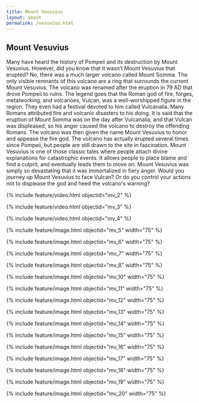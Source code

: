 ```yaml
---
title: Mount Vesuvius
layout: about
permalink: /vesuvius.html
---
```


## Mount Vesuvius

Many have heard the history of Pompeii and its destruction by Mount Vesuvius. However, did you know that it wasn’t Mount Vesuvius that erupted? No, there was a much larger volcano called Mount Somma. The only visible remnants of this volcano are a ring that surrounds the current Mount Vesuvius. The volcano was renamed after the eruption in 79 AD that drove Pompeii to ruins. The legend goes that the Roman god of fire, forges, metalworking, and volcanoes, Vulcan, was a well-worshipped figure in the region. They even had a festival devoted to him called Vulcanalia. Many Romans attributed fire and volcanic disasters to his doing. It is said that the eruption of Mount Somma was on the day after Vulcanalia, and that Vulcan was displeased, so his anger caused the volcano to destroy the offending Romans. The volcano was then given the name Mount Vesuvius to honor and appease the fire god. The volcano has actually erupted several times since Pompeii, but people are still drawn to the site in fascination. Mount Vesuvius is one of those classic tales where people attach divine explanations for catastrophic events. It allows people to place blame and find a culprit, and eventually leads them to move on. Mount Vesuvius was simply so devastating that it was immortalized in fiery anger. Would you journey up Mount Vesuvius to face Vulcan? Or do you control your actions not to displease the god and heed the volcano's warning?

{% include feature/video.html objectid="mv_2" %}

{% include feature/video.html objectid="mv_3" %}

{% include feature/video.html objectid="mv_4" %}

{% include feature/image.html objectid="mv_5" width="75" %}

{% include feature/image.html objectid="mv_6" width="75" %}

{% include feature/image.html objectid="mv_7" width="75" %}

{% include feature/image.html objectid="mv_8" width="75" %}

{% include feature/image.html objectid="mv_10" width="75" %}

{% include feature/image.html objectid="mv_11" width="75" %}

{% include feature/image.html objectid="mv_12" width="75" %}

{% include feature/image.html objectid="mv_13" width="75" %}

{% include feature/image.html objectid="mv_14" width="75" %}

{% include feature/image.html objectid="mv_15" width="75" %}

{% include feature/image.html objectid="mv_16" width="75" %}

{% include feature/image.html objectid="mv_17" width="75" %}

{% include feature/image.html objectid="mv_18" width="75" %}

{% include feature/image.html objectid="mv_19" width="75" %}

{% include feature/image.html objectid="mv_20" width="75" %}
